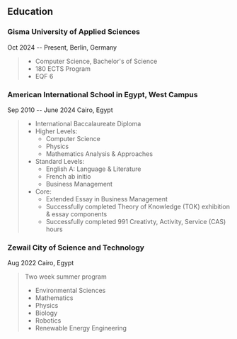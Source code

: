 ## Education

### Gisma University of Applied Sciences
Oct 2024 -- Present,  Berlin, Germany
> - Computer Science, Bachelor's of Science
> - 180 ECTS Program
> - EQF 6

### American International School in Egypt, West Campus
Sep 2010 -- June 2024  Cairo, Egypt
> - International Baccalaureate Diploma
> - Higher Levels:
>   - Computer Science
>   - Physics
>   - Mathematics Analysis & Approaches
> - Standard Levels:
>   - English A: Language & Literature
>   - French ab initio
>   - Business Management
> - Core:
>   - Extended Essay in Business Management
>   - Successfully completed Theory of Knowledge (TOK) exhibition & essay components
>   - Successfully completed 991 Creativty, Activity, Service (CAS) hours

### Zewail City of Science and Technology
Aug 2022  Cairo, Egypt
> Two week summer program
> - Environmental Sciences
> - Mathematics
> - Physics
> - Biology
> - Robotics
> - Renewable Energy Engineering 